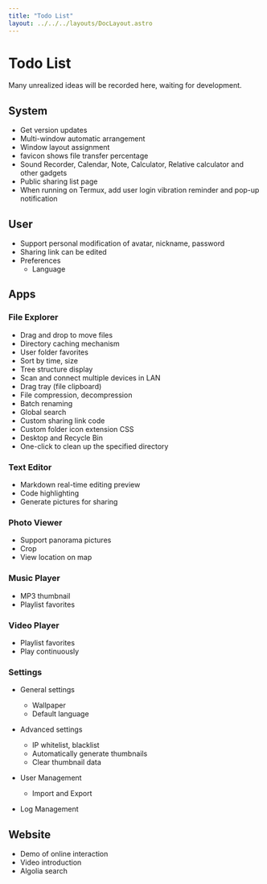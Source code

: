 ```yaml
---
title: "Todo List"
layout: ../../../layouts/DocLayout.astro
---
```


# Todo List

Many unrealized ideas will be recorded here, waiting for development.

## System

- Get version updates
- Multi-window automatic arrangement
- Window layout assignment
- favicon shows file transfer percentage
- Sound Recorder, Calendar, Note, Calculator, Relative calculator and other gadgets
- Public sharing list page
- When running on Termux, add user login vibration reminder and pop-up notification

## User

- Support personal modification of avatar, nickname, password
- Sharing link can be edited
- Preferences
  - Language

## Apps

### File Explorer

- Drag and drop to move files
- Directory caching mechanism
- User folder favorites
- Sort by time, size
- Tree structure display
- Scan and connect multiple devices in LAN
- Drag tray (file clipboard)
- File compression, decompression
- Batch renaming
- Global search
- Custom sharing link code
- Custom folder icon extension CSS
- Desktop and Recycle Bin
- One-click to clean up the specified directory

### Text Editor

- Markdown real-time editing preview
- Code highlighting
- Generate pictures for sharing

### Photo Viewer

- Support panorama pictures
- Crop
- View location on map

### Music Player

- MP3 thumbnail
- Playlist favorites

### Video Player

- Playlist favorites
- Play continuously

### Settings

- General settings
   - Wallpaper
   - Default language

- Advanced settings
   - IP whitelist, blacklist
   - Automatically generate thumbnails
   - Clear thumbnail data

- User Management
   -  Import and Export

- Log Management

## Website

- Demo of online interaction
- Video introduction
- Algolia search
